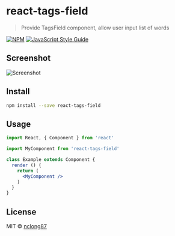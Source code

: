 # react-tags-field

> Provide TagsField component, allow user input list of words

[![NPM](https://img.shields.io/npm/v/react-tags-field.svg)](https://www.npmjs.com/package/react-tags-field) [![JavaScript Style Guide](https://img.shields.io/badge/code_style-standard-brightgreen.svg)](https://standardjs.com)

## Screenshot
![Screenshot](https://i.imgur.com/0dcF5Sa.png)

## Install

```bash
npm install --save react-tags-field
```

## Usage

```jsx
import React, { Component } from 'react'

import MyComponent from 'react-tags-field'

class Example extends Component {
  render () {
    return (
      <MyComponent />
    )
  }
}
```

## License

MIT © [nclong87](https://github.com/nclong87)
